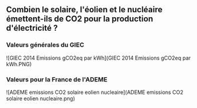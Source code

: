 ## Combien le solaire, l'éolien et le nucléaire émettent-ils de CO2 pour la production d'électricité ?

### Valeurs générales du GIEC

![GIEC 2014 Emissions gCO2eq par kWh](GIEC 2014 Emissions gCO2eq par kWh.PNG)

### Valeurs pour la France de l'ADEME

![ADEME emissions CO2 solaire eolien nucleaire](ADEME emissions CO2 solaire eolien nucleaire.png)
